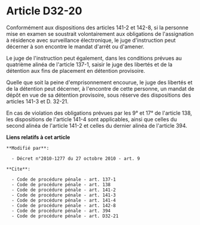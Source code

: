 # Article D32-20

Conformément aux dispositions des articles 141-2 et 142-8, si la personne mise en examen se soustrait volontairement aux
obligations de l'assignation à résidence avec surveillance électronique, le juge d'instruction peut décerner à son encontre
le mandat d'arrêt ou d'amener. 

Le juge de l'instruction peut également, dans les conditions prévues au quatrième alinéa de l'article 137-1, saisir le juge
des libertés et de la détention aux fins de placement en détention provisoire. 

Quelle que soit la peine d'emprisonnement encourue, le juge des libertés et de la détention peut décerner, à l'encontre de
cette personne, un mandat de dépôt en vue de sa détention provisoire, sous réserve des dispositions des articles 141-3 et D.
32-21. 

En cas de violation des obligations prévues par les 9° et 17° de l'article 138, les dispositions de l'article 141-4 sont
applicables, ainsi que celles du second alinéa de l'article 141-2 et celles du dernier alinéa de l'article 394.

**Liens relatifs à cet article**

	**Modifié par**:

	  - Décret n°2010-1277 du 27 octobre 2010 - art. 9

	**Cite**:

	  - Code de procédure pénale - art. 137-1
	  - Code de procédure pénale - art. 138
	  - Code de procédure pénale - art. 141-2
	  - Code de procédure pénale - art. 141-3
	  - Code de procédure pénale - art. 141-4
	  - Code de procédure pénale - art. 142-8
	  - Code de procédure pénale - art. 394
	  - Code de procédure pénale - art. D32-21

